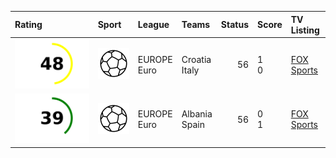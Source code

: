 | Rating                                                                                                                                 | Sport                                                                                                        | League         | Teams            |   Status | Score   | TV Listing                                              |
|:---------------------------------------------------------------------------------------------------------------------------------------|:-------------------------------------------------------------------------------------------------------------|:---------------|:-----------------|---------:|:--------|:--------------------------------------------------------|
| <img src="https://raw.githubusercontent.com/BlakeDuncan25/Donut-SVG-Ratings/bac4e4a278175106499642192132b1786a9aec38/48.svg" alt="48"> | <img src="https://raw.githubusercontent.com/BlakeDuncan25/Donut-SVG-Ratings/master/soccer.png" alt="Soccer"> | EUROPE<br>Euro | Croatia<br>Italy |       56 | 1<br>0  | <a href="https://www.foxsports.com/live">FOX Sports</a> |
| <img src="https://raw.githubusercontent.com/BlakeDuncan25/Donut-SVG-Ratings/bac4e4a278175106499642192132b1786a9aec38/39.svg" alt="39"> | <img src="https://raw.githubusercontent.com/BlakeDuncan25/Donut-SVG-Ratings/master/soccer.png" alt="Soccer"> | EUROPE<br>Euro | Albania<br>Spain |       56 | 0<br>1  | <a href="https://www.foxsports.com/live">FOX Sports</a> |